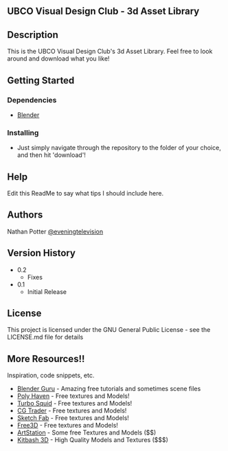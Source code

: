 ## UBCO Visual Design Club - 3d Asset Library


## Description

This is the UBCO Visual Design Club's 3d Asset Library. Feel free to look around and download what you like!

## Getting Started

### Dependencies

* [Blender](https://www.blender.org/download/)

### Installing

* Just simply navigate through the repository to the folder of your choice, and then hit 'download'!

## Help

Edit this ReadMe to say what tips I should include here.

## Authors

Nathan Potter
[@eveningtelevision](https://instagram.com/eveningtelevision)

## Version History

* 0.2
    * Fixes
* 0.1
    * Initial Release

## License

This project is licensed under the GNU General Public License - see the LICENSE.md file for details

## More Resources!!

Inspiration, code snippets, etc.
* [Blender Guru](https://www.youtube.com/channel/UCOKHwx1VCdgnxwbjyb9Iu1g) - Amazing free tutorials and sometimes scene files
* [Poly Haven](https://polyhaven.com/) - Free textures and Models!
* [Turbo Squid](https://turbosquid.com/) - Free textures and Models!
* [CG Trader](https://cgtrader.com/) - Free textures and Models!
* [Sketch Fab](https://sketchfab.com/) - Free textures and Models!
* [Free3D](https://free3d.com/) - Free textures and Models!
* [ArtStation](https://www.artstation.com/marketplace/game-dev/resources/3d-models) - Some free Textures and Models ($$)
* [Kitbash 3D](https://kitbash3d.com/) - High Quality Models and Textures ($$$)
